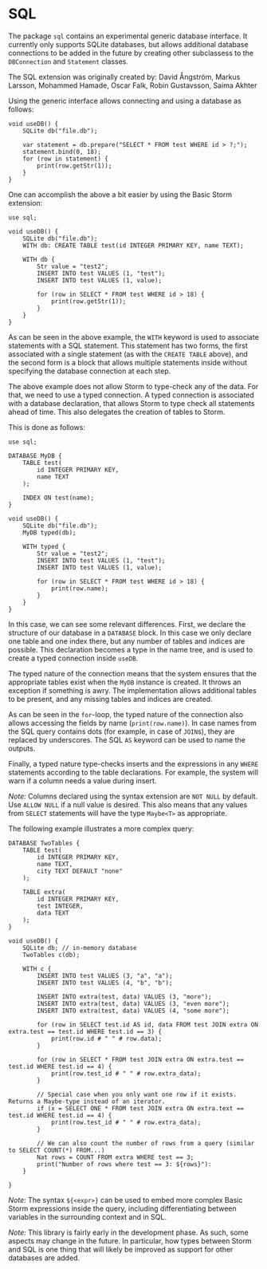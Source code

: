 SQL
====

The package `sql` contains an experimental generic database interface. It currently only supports
SQLite databases, but allows additional database connections to be added in the future by creating
other subclassess to the `DBConnection` and `Statement` classes.

The SQL extension was originally created by: David Ångström, Markus Larsson, Mohammed Hamade, Oscar
Falk, Robin Gustavsson, Saima Akhter

Using the generic interface allows connecting and using a database as follows:

```
void useDB() {
    SQLite db("file.db");

    var statement = db.prepare("SELECT * FROM test WHERE id > ?;");
    statement.bind(0, 18);
    for (row in statement) {
        print(row.getStr(1));
    }
}
```

One can accomplish the above a bit easier by using the Basic Storm extension:

```
use sql;

void useDB() {
    SQLite db("file.db");
    WITH db: CREATE TABLE test(id INTEGER PRIMARY KEY, name TEXT);

    WITH db {
        Str value = "test2";
        INSERT INTO test VALUES (1, "test");
        INSERT INTO test VALUES (1, value);

        for (row in SELECT * FROM test WHERE id > 18) {
            print(row.getStr(1));
        }
    }
}
```

As can be seen in the above example, the `WITH` keyword is used to associate statements with a SQL
statement. This statement has two forms, the first associated with a single statement (as with the
`CREATE TABLE` above), and the second form is a block that allows multiple statements inside without
specifying the database connection at each step.

The above example does not allow Storm to type-check any of the data. For that, we need to use a
typed connection. A typed connection is associated with a database declaration, that allows Storm to
type check all statements ahead of time. This also delegates the creation of tables to Storm.

This is done as follows:

```
use sql;

DATABASE MyDB {
    TABLE test(
        id INTEGER PRIMARY KEY,
        name TEXT
    );

    INDEX ON test(name);
}

void useDB() {
    SQLite db("file.db");
    MyDB typed(db);

    WITH typed {
        Str value = "test2";
        INSERT INTO test VALUES (1, "test");
        INSERT INTO test VALUES (1, value);

        for (row in SELECT * FROM test WHERE id > 18) {
            print(row.name);
        }
    }
}
```

In this case, we can see some relevant differences. First, we declare the structure of our database
in a `DATABASE` block. In this case we only declare one table and one index there, but any number of
tables and indices are possible. This declaration becomes a type in the name tree, and is used to
create a typed connection inside `useDB`.

The typed nature of the connection means that the system ensures that the appropriate tables exist
when the `MyDB` instance is created. It throws an exception if something is awry. The implementation
allows additional tables to be present, and any missing tables and indices are created.

As can be seen in the `for`-loop, the typed nature of the connection also allows accessing the
fields by name (`print(row.name)`). In case names from the SQL query contains dots (for example, in
case of `JOIN`s), they are replaced by underscores. The SQL `AS` keyword can be used to name the
outputs.

Finally, a typed nature type-checks inserts and the expressions in any `WHERE` statements according
to the table declarations. For example, the system will warn if a column needs a value during
insert.

*Note:* Columns declared using the syntax extension are `NOT NULL` by default. Use `ALLOW NULL` if a
 null value is desired. This also means that any values from `SELECT` statements will have the type
 `Maybe<T>` as appropriate.

The following example illustrates a more complex query:

```
DATABASE TwoTables {
    TABLE test(
        id INTEGER PRIMARY KEY,
        name TEXT,
        city TEXT DEFAULT "none"
    );

    TABLE extra(
        id INTEGER PRIMARY KEY,
        test INTEGER,
        data TEXT
    );
}

void useDB() {
    SQLite db; // in-memory database
    TwoTables c(db);

    WITH c {
        INSERT INTO test VALUES (3, "a", "a");
        INSERT INTO test VALUES (4, "b", "b");

        INSERT INTO extra(test, data) VALUES (3, "more");
        INSERT INTO extra(test, data) VALUES (3, "even more");
        INSERT INTO extra(test, data) VALUES (4, "some more");

        for (row in SELECT test.id AS id, data FROM test JOIN extra ON extra.test == test.id WHERE test.id == 3) {
            print(row.id # " " # row.data);
        }

        for (row in SELECT * FROM test JOIN extra ON extra.test == test.id WHERE test.id == 4) {
            print(row.test_id # " " # row.extra_data);
        }

        // Special case when you only want one row if it exists. Returns a Maybe-type instead of an iterator.
        if (x = SELECT ONE * FROM test JOIN extra ON extra.text == test.id WHERE test.id == 4) {
            print(row.test_id # " " # row.extra_data);
        }

        // We can also count the number of rows from a query (similar to SELECT COUNT(*) FROM...)
        Nat rows = COUNT FROM extra WHERE test == 3;
        print("Number of rows where test == 3: ${rows}"):
    }

}
```

*Note:* The syntax `${<expr>}` can be used to embed more complex Basic Storm expressions inside the
 query, including differentiating between variables in the surrounding context and in SQL.

*Note:* This library is fairly early in the development phase. As such, some aspects may change in
the future. In particular, how types between Storm and SQL is one thing that will likely be improved
as support for other databases are added.
